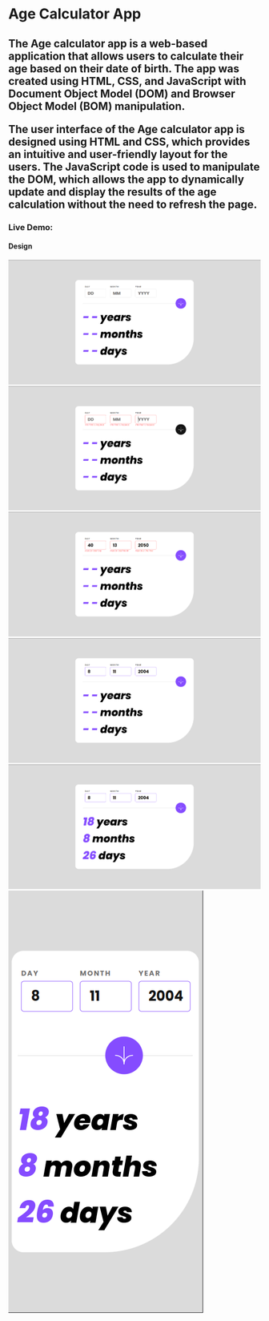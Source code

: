 <h1>Age Calculator App</h1>
<h2>The Age calculator app is a web-based application that allows users to calculate their age based on their date of birth. The app was created using HTML, CSS, and JavaScript with Document Object Model (DOM) and Browser Object Model (BOM) manipulation.

The user interface of the Age calculator app is designed using HTML and CSS, which provides an intuitive and user-friendly layout for the users. The JavaScript code is used to manipulate the DOM, which allows the app to dynamically update and display the results of the age calculation without the need to refresh the page.</h2>

<h3>Live Demo: </h3>

<h4>Design</h4>
<img src="./design/1.png"/>
<img src="./design/2.png"/>
<img src="./design/3.png"/>
<img src="./design/4.png"/>
<img src="./design/5.png"/>
<img src="./design/6.png"/>
